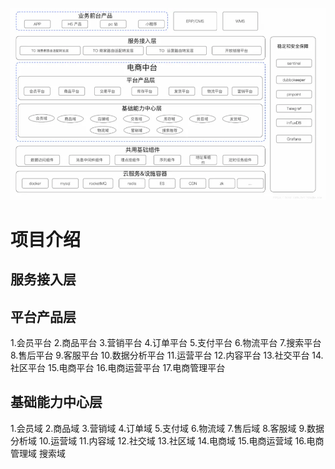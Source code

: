 ![img.png](img.png)
# 项目介绍
## 服务接入层
## 平台产品层
1.会员平台
2.商品平台
3.营销平台
4.订单平台
5.支付平台
6.物流平台
7.搜索平台
8.售后平台
9.客服平台
10.数据分析平台
11.运营平台
12.内容平台
13.社交平台
14.社区平台
15.电商平台
16.电商运营平台
17.电商管理平台
## 基础能力中心层
1.会员域
2.商品域
3.营销域
4.订单域
5.支付域
6.物流域
7.售后域
8.客服域
9.数据分析域
10.运营域
11.内容域
12.社交域
13.社区域
14.电商域
15.电商运营域
16.电商管理域
搜索域

